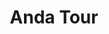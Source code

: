 ---
layout: post
title: Anda Tour
desc: "Anda Tour is on the southern part of Bohol.You will explore to the whute sand beaches, caves and rock formations at La Manok Island."
transportation:
 - name: car
   price: '3,500'
 - name: van
   price: '4,500'
itinerary:
 - spot: Baclayon Church
   prev-spot: Tagbilaran City
   desc: "La Purisima Concepcion de la Virgen Maria Parish Church (also The Immaculate Conception of the Virgin Mary Parish Church), commonly known as Baclayon Church. This was founded by the Jesuit priest Juan de Torres and Gabriel Sánchez in 1596, and became the oldest Christian settlement in Bohol."
   what:
    - Oldest Church in Philippines
 - spot: Blood Compact
   prev-spot: Baclayon Church
   desc: "Blood compact (Spanish: Pacto de sangre, Filipino: Sanduguan) was an ancient ritual in the Philippines intended to seal a friendship or treaty, or to validate an agreement. The contracting parties would cut their wrists and pour their blood into a cup filled with liquid, such as wine, and drink the mixture.<br/><br>This is the  Sandugo, performed in the island of Bohol in the Philippines, between the Spanish explorer Miguel López de Legazpi and Datu Sikatuna the chieftain of Bohol on March 16, 1565, to seal their friendship as part of the tribal tradition. This is considered as the first treaty of friendship between the Spaniards and Filipinos. 'Sandugo' is a Visayan word which means 'one blood'."
   what: 
    - Compact Blood
 - spot: Anda Beach
   prev-spot: Blood Compact
   what: 
    - Beach
    - White Sand
 - spot: Lamanoc Island
   prev-spot: Anda Beach
   what: 
    - Beach
---